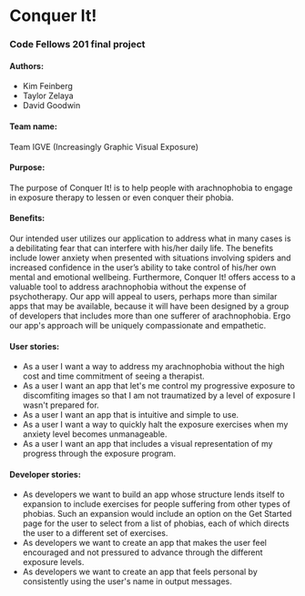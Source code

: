 # Conquer It!
### Code Fellows 201 final project


#### Authors:
- Kim Feinberg
- Taylor Zelaya
- David Goodwin


#### Team name:
Team IGVE
(Increasingly Graphic Visual Exposure)

#### Purpose:
The purpose of Conquer It! is to help people with arachnophobia to engage in exposure therapy to lessen or even conquer their phobia.

#### Benefits:
Our intended user utilizes our application to address what in many cases is a debilitating fear that can interfere with his/her daily life. The benefits include lower anxiety when presented with situations involving spiders and increased confidence in the user’s ability to take control of his/her own mental and emotional wellbeing. Furthermore, Conquer It! offers access to a valuable tool to address arachnophobia without the expense of psychotherapy. Our app will appeal to users, perhaps more than similar apps that may be available, because it will have been designed by a group of developers that includes more than one sufferer of arachnophobia. Ergo our app's approach will be uniquely compassionate and empathetic.

#### User stories:
* As a user I want a way to address my arachnophobia without the high cost and time commitment of seeing a therapist.
* As a user I want an app that let's me control my progressive exposure to discomfiting images so that I am not traumatized by a level of exposure I wasn't prepared for.
* As a user I want an app that is intuitive and simple to use.
* As a user I want a way to quickly halt the exposure exercises when my anxiety level becomes unmanageable.
* As a user I want an app that includes a visual representation of my progress through the exposure program.

#### Developer stories:
* As developers we want to build an app whose structure lends itself to expansion to include exercises for people suffering from other types of phobias. Such an expansion would include an option on the Get Started page for the user to select from a list of phobias, each of which directs the user to a different set of exercises.
* As developers we want to create an app that makes the user feel encouraged and not pressured to advance through the different exposure levels.
* As developers we want to create an app that feels personal by consistently using the user's name in output messages.
